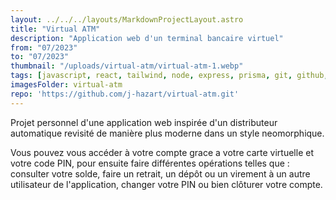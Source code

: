 ```yaml
---
layout: ../../../layouts/MarkdownProjectLayout.astro
title: "Virtual ATM"
description: "Application web d'un terminal bancaire virtuel"
from: "07/2023"
to: "07/2023"
thumbnail: "/uploads/virtual-atm/virtual-atm-1.webp"
tags: [javascript, react, tailwind, node, express, prisma, git, github, mysql]
imagesFolder: virtual-atm
repo: 'https://github.com/j-hazart/virtual-atm.git'
---
```


Projet personnel d'une application web inspirée d'un distributeur
automatique revisité de manière plus moderne dans un style neomorphique.

Vous pouvez vous accéder à votre compte grace a votre carte virtuelle et 
votre code PIN, pour ensuite faire différentes opérations telles que :
consulter votre solde, faire un retrait, un dépôt ou un virement à un
autre utilisateur de l'application, changer votre PIN ou bien
clôturer votre compte.



